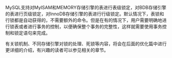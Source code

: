 

MySQL支持对MyISAM和MEMORY存储引擎的表进行表级锁定，对BDB存储引擎的表进行页级锁定，对InnoDB存储引擎的表进行行级锁定。默认情况下，表锁和行锁都是自动获得的，不需要额外的命令。但是在有的情况下，用户需要明确地进行锁表或者进行事务的控制，以便确保整个事务的完整性，这样就需要使用事务控制和锁定语句来完成。

有关锁机制、不同存储引擎对锁的处理、死锁等内容，将会在后面的优化篇中进行更详细的介绍，有兴趣的读者可以参见相关的章节。



